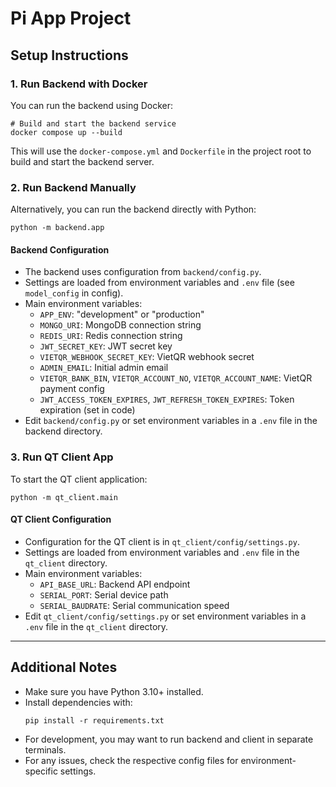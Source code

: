 # Pi App Project

## Setup Instructions

### 1. Run Backend with Docker

You can run the backend using Docker:

```fish
# Build and start the backend service
docker compose up --build
```

This will use the `docker-compose.yml` and `Dockerfile` in the project root to build and start the backend server.

### 2. Run Backend Manually

Alternatively, you can run the backend directly with Python:

```fish
python -m backend.app
```

#### Backend Configuration
- The backend uses configuration from `backend/config.py`.
- Settings are loaded from environment variables and `.env` file (see `model_config` in config).
- Main environment variables:
  - `APP_ENV`: "development" or "production"
  - `MONGO_URI`: MongoDB connection string
  - `REDIS_URI`: Redis connection string
  - `JWT_SECRET_KEY`: JWT secret key
  - `VIETQR_WEBHOOK_SECRET_KEY`: VietQR webhook secret
  - `ADMIN_EMAIL`: Initial admin email
  - `VIETQR_BANK_BIN`, `VIETQR_ACCOUNT_NO`, `VIETQR_ACCOUNT_NAME`: VietQR payment config
  - `JWT_ACCESS_TOKEN_EXPIRES`, `JWT_REFRESH_TOKEN_EXPIRES`: Token expiration (set in code)
- Edit `backend/config.py` or set environment variables in a `.env` file in the backend directory.

### 3. Run QT Client App

To start the QT client application:

```fish
python -m qt_client.main
```

#### QT Client Configuration
- Configuration for the QT client is in `qt_client/config/settings.py`.
- Settings are loaded from environment variables and `.env` file in the `qt_client` directory.
- Main environment variables:
  - `API_BASE_URL`: Backend API endpoint
  - `SERIAL_PORT`: Serial device path
  - `SERIAL_BAUDRATE`: Serial communication speed
- Edit `qt_client/config/settings.py` or set environment variables in a `.env` file in the `qt_client` directory.

---

## Additional Notes
- Make sure you have Python 3.10+ installed.
- Install dependencies with:
  ```fish
  pip install -r requirements.txt
  ```
- For development, you may want to run backend and client in separate terminals.
- For any issues, check the respective config files for environment-specific settings.
